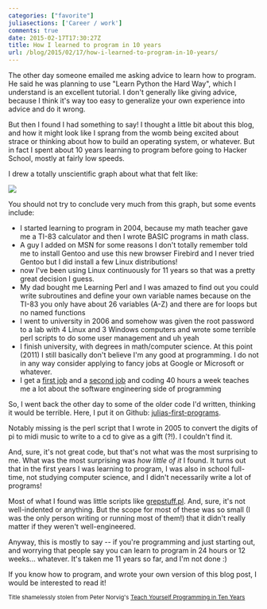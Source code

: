 ```yaml
---
categories: ["favorite"]
juliasections: ['Career / work']
comments: true
date: 2015-02-17T17:30:27Z
title: How I learned to program in 10 years
url: /blog/2015/02/17/how-i-learned-to-program-in-10-years/
---
```


The other day someone emailed me asking advice to learn how to program.
He said he was planning to use "Learn Python the Hard Way", which I
understand is an excellent tutorial. I don't generally like giving
advice, because I think it's way too easy to generalize your own
experience into advice and do it wrong.

But then I found I had something to say! I thought a little bit about
this blog, and how it might look like I sprang from the womb being
excited about strace or thinking about how to build an operating system,
or whatever. But in fact I spent about 10 years learning to program
before going to Hacker School, mostly at fairly low speeds.

I drew a totally unscientific graph about what that felt like:

<a href="/images/unscientific-programming-graph.png"> <img src="/images/unscientific-programming-graph.png"> </a>

<!--more-->

You should not try to conclude very much from this graph, but some
events include:

* I started learning to program in 2004, because my math teacher gave me
  a TI-83 calculator and then I wrote BASIC programs in math class. 
* A guy I added on MSN for some reasons I don't totally remember told me
  to install Gentoo and use this new browser Firebird and I never tried
  Gentoo but I did install a few Linux distributions!
* now I've been using Linux continuously for 11 years so that was a
  pretty great decision I guess.
* My dad bought me Learning Perl and I was amazed to find out you could
  write subroutines and define your own variable names because on the
  TI-83 you only have about 26 variables (A-Z) and there are for loops
  but no named functions
* I went to university in 2006 and somehow was given the root password
  to a lab with 4 Linux and 3 Windows computers and wrote some terrible
  perl scripts to do some user management and uh yeah
* I finish university, with degrees in math/computer science. At this
  point (2011) I still basically don't believe I'm any good at
  programming. I do not in any way consider applying to fancy jobs at
  Google or Microsoft or whatever.
* I get a [first job](http://evolvingweb.ca/) and a [second job](http://www.viascience.com/) and coding 40 hours a week teaches me
  a lot about the software engineering side of programming

So, I went back the other day to some of the older code I'd written,
thinking it would be terrible. Here, I put it on Github:
[julias-first-programs](https://github.com/jvns/julias-first-programs/blob/master/2005/grepstuff.pl).

Notably missing is the perl script that I wrote in 2005 to convert the
digits of pi to midi music to write to a cd to give as a gift (?!). I
couldn't find it.

And, sure, it's not great code, but that's not what was the most
surprising to me. What was the most surprising was *how little of it* I
found. It turns out that in the first years I was learning to program, I
was also in school full-time, not studying computer science, and I
didn't necessarily write a lot of programs!

Most of what I found was little scripts like
[grepstuff.pl](https://github.com/jvns/julias-first-programs/blob/master/2005/grepstuff.pl).
And, sure, it's not well-indented or anything. But the scope for most of
these was so small (I was the only person writing or running most of
them!) that it didn't really matter if they weren't well-engineered.

Anyway, this is mostly to say -- if you're programming and just starting
out, and worrying that people say you can learn to program in 24 hours
or 12 weeks... whatever. It's taken me 11 years so far, and I'm not done
:)

If you know how to program, and wrote your own version of this blog
post, I would be interested to read it!

<small>Title shamelessly stolen from Peter Norvig's [Teach Yourself Programming in Ten Years](http://norvig.com/21-days.html)</small>
